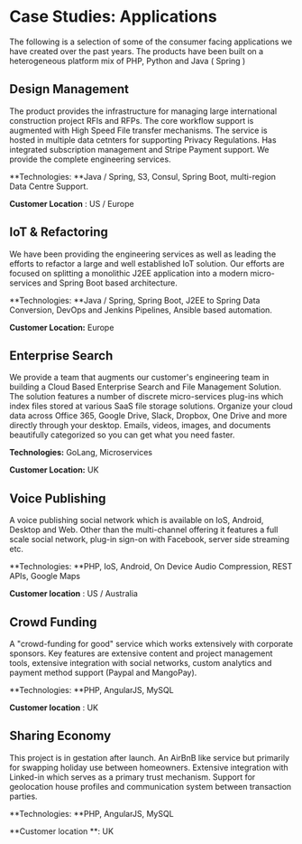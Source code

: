 # Case Studies: Applications

The following is a selection of some of the consumer facing applications we have created over the past years. The products have been built on a heterogeneous platform mix of PHP, Python and Java \( Spring \)

## Design Management

The product provides the infrastructure for managing large international construction project RFIs and RFPs. The core workflow support is augmented with High Speed File transfer mechanisms. The service is hosted in multiple data cetnters for supporting Privacy Regulations. Has integrated subscription management and Stripe Payment support. We provide the complete engineering services.

**Technologies: **Java / Spring, S3, Consul, Spring Boot, multi-region Data Centre Support.

**Customer Location** : US / Europe

## IoT & Refactoring

We have been providing the engineering services as well as leading the efforts to refactor a large and well established IoT solution. Our efforts are focused on splitting a monolithic J2EE application into a modern micro-services and Spring Boot based architecture.

**Technologies: **Java / Spring, Spring Boot, J2EE to Spring Data Conversion, DevOps and Jenkins Pipelines, Ansible based automation.

**Customer Location:** Europe

## Enterprise Search

We provide a team that augments our customer's engineering team in building a Cloud Based Enterprise Search and File Management Solution. The solution features a number of discrete micro-services plug-ins which index files stored at various SaaS file storage solutions. Organize your cloud data across Office 365, Google Drive, Slack, Dropbox, One Drive and more directly through your desktop. Emails, videos, images, and documents beautifully categorized so you can get what you need faster.

**Technologies:** GoLang, Microservices

**Customer Location:** UK

## Voice Publishing

A voice publishing social network which is available on IoS, Android, Desktop and Web. Other than the multi-channel offering it features a full scale social network, plug-in sign-on with Facebook, server side streaming etc.

**Technologies: **PHP, IoS, Android, On Device Audio Compression, REST APIs, Google Maps

**Customer location** : US / Australia

## Crowd Funding

A "crowd-funding for good" service which works extensively with corporate sponsors. Key features are extensive content and project management tools, extensive integration with social networks, custom analytics and payment method support \(Paypal and MangoPay\).

**Technologies: **PHP, AngularJS, MySQL

**Customer location** : UK

## Sharing Economy

This project is in gestation after launch. An AirBnB like service but primarily for swapping holiday use between homeowners. Extensive integration with Linked-in which serves as a primary trust mechanism. Support for geolocation house profiles and communication system between transaction parties.

**Technologies: **PHP, AngularJS, MySQL

**Customer location **: UK

## 



